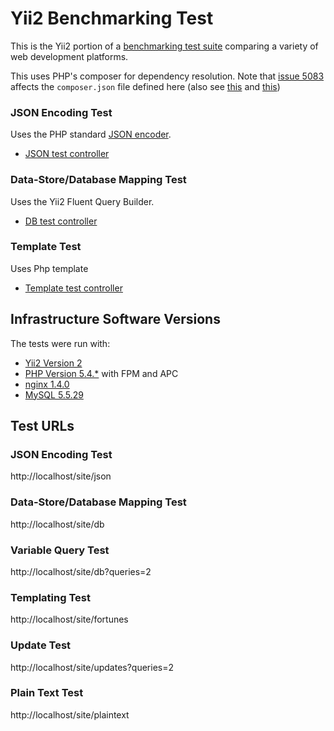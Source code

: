 # Yii2 Benchmarking Test

This is the Yii2 portion of a [benchmarking test suite](../) comparing a variety of web development platforms.

This uses PHP's composer for dependency resolution. Note 
that [issue 5083](https://github.com/yiisoft/yii2/issues/5083)
affects the `composer.json` file defined here (also see 
[this](https://github.com/francoispluchino/composer-asset-plugin/issues/29) and [this](https://stackoverflow.com/questions/25882271/cannot-update-yii2-via-composer-bower-asset-jquery-could-not-be-found))

### JSON Encoding Test
Uses the PHP standard [JSON encoder](http://www.php.net/manual/en/function.json-encode.php).

* [JSON test controller](app/controllers/SiteController.php)


### Data-Store/Database Mapping Test
Uses the Yii2 Fluent Query Builder.

* [DB test controller](app/controllers/SiteController.php)

### Template Test
Uses Php template

* [Template test controller](application/controllers/Bench.php)


## Infrastructure Software Versions
The tests were run with:

* [Yii2 Version 2](http://yiiframework.com/)
* [PHP Version 5.4.*](http://www.php.net/) with FPM and APC
* [nginx 1.4.0](http://nginx.org/)
* [MySQL 5.5.29](https://dev.mysql.com/)

## Test URLs
### JSON Encoding Test

http://localhost/site/json

### Data-Store/Database Mapping Test

http://localhost/site/db

### Variable Query Test
    
http://localhost/site/db?queries=2

### Templating Test

http://localhost/site/fortunes

### Update Test

http://localhost/site/updates?queries=2

### Plain Text Test

http://localhost/site/plaintext
